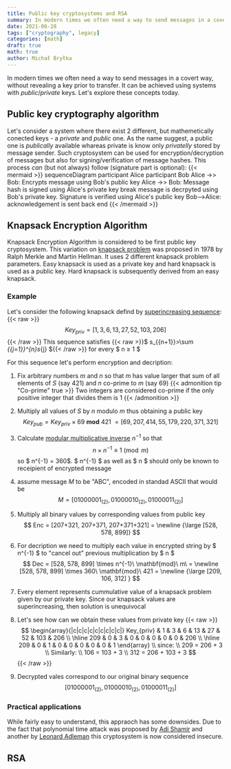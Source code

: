 ```yaml
---
title: Public key cryptosystems and RSA
summary: In modern times we often need a way to send messages in a covert way, without revealing a key prior to transfer. This can be achieved using systems with public/private keys
date: 2021-06-28
tags: ["cryptography", legacy]
categories: [math]
draft: true
math: true
author: Michał Bryłka
---
```


In modern times we often need a way to send messages in a covert way, without revealing a key prior to transfer. It can be achieved using systems with *public*/*private* keys. Let's explore these concepts today. 

## Public key cryptography algorithm
Let's consider a system where there exist 2 different, but mathemetically conected keys - a *private* and *public* one. As the name suggest, a public one is *publically* available whareas private is know only *privatelly* stored by message sender. Such cryptosystem can be used for encryption/decryption of messages but also for signing/verification of message hashes. This process *can* (but not always) follow (signature part is optional):
{{< mermaid >}}
sequenceDiagram
    participant Alice
    participant Bob
    Alice ->> Bob: Encrypts message using Bob's public key
    Alice ->> Bob: Message hash is signed using Alice's private key
    break message is decrpyted using Bob's private key. Signature is verified using Alice's public key
        Bob-->Alice: acknowledgement is sent back
    end
{{< /mermaid >}}


## Knapsack Encryption Algorithm
Knapsack Encryption Algorithm is considered to be first public key cryptosystem. This variation on [knapsack problem](https://en.wikipedia.org/wiki/Knapsack_problem) was proposed in 1978 by Ralph Merkle and Martin Hellman. It uses 2 different knapsack problem parameters. Easy knapsack is used as a private key and hard knapsack is used as a public key. Hard knapsack is subsequently derived from an easy knapsack. 

### Example
Let's consider the following knapsack defind by [superincreasing sequence](https://en.wikipedia.org/wiki/Superincreasing_sequence):
{{< raw >}}
$$ Key_{priv} = [1, 3, 6, 13, 27, 52, 103, 206] $$
{{< /raw >}}
This sequence satisfies {{< raw >}}$ s_{{n+1}}>\sum _{{j=1}}^{n}s_{j}   ${{< /raw >}} for every $ n ≥ 1 $

For this sequence let's perform encryption and decription:
1. Fix arbitrary numbers  *m* and *n* so that *m* has value larger that sum of all elements of *S* (say 421) and *n* co-prime to *m* (say 69)
{{< admonition tip "Co-prime" true >}}
Two integers are considered co-prime if the only positive integer that divides them is 1
{{< /admonition >}}

2. Multiply all values of *S* by *n* modulo *m* thus obtaining a public key
$$ Key_{pub} = Key_{priv} \times 69\ \mathbf{mod}\ 421\ = [69, 207, 414, 55, 179, 220, 371, 321] $$

3. Calculate [modular multiplicative inverse](https://en.wikipedia.org/wiki/Modular_multiplicative_inverse) $n^{-1}$ so that 
$$ n \times n^{-1} \equiv 1 \pmod{m} $$
so $ n^{-1} = 360$. $ n^{-1} $ as well as $ n $ should only be known to receipient of encrypted message

4. assume message *M* to be "ABC", encoded in standad ASCII that would be 
$$ M = [ 01000001_{(2)}, 01000010_{(2)}, 01000011_{(2)} ] $$

5. Multiply all binary values by corresponding values from public key 
$$ Enc = [207+321, 207+371, 207+371+321] = \newline {\large [528, 578, 899]} $$

6. For decription we need to multiply each value in encrypted string by $ n^{-1} $ to "cancel out" previous multiplication by $ n $
$$ Dec = [528, 578, 899] \times n^{-1}\ \mathbf{mod}\ m\ = \newline [528, 578, 899] \times 360\ \mathbf{mod}\ 421 = \newline {\large [209, 106, 312] } $$

7. Every element represents cummulative value of a knapsack problem given by our private key. Since our knapsack values are superincreasing, then solution is unequivocal

8. Let's see how can we obtain these values from private key 
{{< raw >}}
$$ 
\begin{array}{|c|c|c|c|c|c|c|c|c|}
 Key_{priv} & 1 & 3 & 6 & 13 & 27 & 52 & 103 & 206 \\ 
   \hline
 209 & 0 & 3 & 0 & 0 & 0 & 0 & 0 & 206 \\
   \hline
 209 & 0 & 1 & 0 & 0 & 0 & 0 & 0 & 1
\end{array}
\\ since: \\
209 = 206 + 3 \\ 
Similarly: \\ 
   106 = 103 + 3 \\
   312 = 206 + 103 + 3 $$
{{< /raw >}}

9. Decrypted vales correspond to our original binary sequence
$$ [ 01000001_{(2)}, 01000010_{(2)}, 01000011_{(2)} ] $$
   
### Practical applications 
While fairly easy to understand, this appraoch has some downsides. Due to the fact that polynomial time attack was proposed by [Adi Shamir](https://ieeexplore.ieee.org/document/4568386) and another by [Leonard Adleman](https://link.springer.com/chapter/10.1007/978-1-4757-0602-4_29) this cryptosystem is now considered insecure.



## RSA